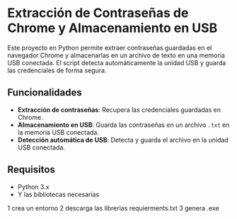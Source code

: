 # Extracción de Contraseñas de Chrome y Almacenamiento en USB

Este proyecto en Python permite extraer contraseñas guardadas en el navegador Chrome y almacenarlas en un archivo de texto en una memoria USB conectada. El script detecta automáticamente la unidad USB y guarda las credenciales de forma segura.

## Funcionalidades

- **Extracción de contraseñas**: Recupera las credenciales guardadas en Chrome.
- **Almacenamiento en USB**: Guarda las contraseñas en un archivo `.txt` en la memoria USB conectada.
- **Detección automática de USB**: Detecta y guarda el archivo en la unidad USB conectada.

## Requisitos

- Python 3.x
- Y las bibliotecas necesarias


1 crea un entorno
2 descarga las librerias requierments.txt
3 genera .exe
